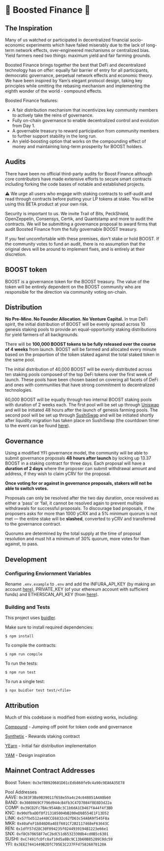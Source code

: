 # 🚀 Boosted Finance 🚀

## The Inspiration
Many of us watched or participated in decentralized financial socio-economic experiments which have failed miserably due to the lack of long-term network effects, over-engineered mechanisms or centralized bias. Yield farmers need two things: maximum yield and fair farming grounds.

Boosted Finance brings together the best that DeFi and decentralized technology has on offer: equally fair barrier of entry for all participants, democratic governance, perpetual network effects and economic theory. We have been inspired by Yam’s elegant protocol design, taking key principles while omitting the rebasing mechanism and implementing the eighth wonder of the world - compound effects.

Boosted Finance features: 
* A fair distribution mechanism that incentivizes key community members to actively take the reins of governance.
* Fully on-chain governance to enable decentralized control and evolution from Day 1.
* A governable treasury to reward participation from community members to further support stability in the long run.
* An yield-boosting option that works on the compounding effect of money and maintaining long-term prosperity for BOOST holders.

## Audits
There have been no official third-party audits for Boost Finance although core contributors have made extensive efforts to secure smart contracts including forking the code bases of notable and established projects.

⚠️ We urge all users who engage with staking contracts to self-audit and read through contracts before putting your LP tokens at stake. You will be using this BETA product at your own risk.

Security is important to us. We invite Trail of Bits, PeckShield, OpenZeppelin, Consensys, Certik, and Quantstamp and more to audit the contracts. We will be submitting a governance proposal to award firms that audit Boosted Finance from the fully governable BOOST treasury.

If you feel uncomfortable with these premises, don't stake or hold BOOST. If the community votes to fund an audit, there is no assumption that the original devs will be around to implement fixes, and is entirely at their discretion.

## BOOST token
BOOST is a governance token for the BOOST treasury. The value of the token will be entirely dependent on the BOOST community who are responsible for the direction via community voting on-chain.

## Distribution
**No Pre-Mine. No Founder Allocation. No Venture Capital.** In true DeFi spirit, the initial distribution of BOOST will be evenly spread across 10 genesis staking pools to provide an equal-opportunity staking distributions for yield farmers of all backgrounds. 

There will be **100,000 BOOST tokens to be fully released over the course of 4 weeks** from launch. BOOST will be farmed and allocated every minute based on the proportion of the token staked against the total staked token in the same pool. 


The initial distribution of 40,000 BOOST will be evenly distributed across ten staking pools composed of the top DeFi tokens over the first week of launch. These pools have been chosen based on covering all facets of DeFi and ones with communities that have strong commitment to decentralized technologies.

60,000 BOOST will be equally through two internal BOOST staking pools with duration of 2 weeks each. The first pool will be set up through [Uniswap](https://uniswap.org/) and will be initiated 48 hours after the launch of genesis farming pools. The second pool will be set up through [SushiSwap](https://sushiswap.org/) and will be initiated shortly after liquidity migration has taken place on SushiSwap (the countdown timer to the event can be found [here](http://etherscan.io/block/countdown/10850000)).

## Governance
Using a modified YFI governance model, the community will be able to submit governance proposals **48 hours after launch** by locking up 13.37 BOOST in a staking contract for three days. Each proposal will have a **duration of 2 days** where the proposer can submit withdrawal amount and address, if they wish to claim yCRV for the proposal.

**Once voting for or against in governance proposals, stakers will not be able to switch votes.**

Proposals can only be resolved after the two day duration, once resolved as either a ‘pass’ or ‘fail, it cannot be resolved again to prevent multiple withdrawals for successful proposals. To discourage bad proposals, if the proposers asks for more than 1000 yCRX and a 5% minimum quorum is not met — the entire stake will be **slashed**, converted to yCRV and transferred to the governance contract.

Quorums are determined by the total supply at the time of proposal resolution and must hit a minimum of 30% quorum, more votes for than against, to pass.

## Development

### Configuring Enviornment Variables
Rename `.env.example` to `.env` and add the INFURA_API_KEY (by making an account [here](https://infura.io/)), PRIVATE_KEY (of your ethereum account with sufficient funds) and ETHERSCAN_API_KEY (from [here](https://etherscan.io/apis)).

### Building and Tests
This project uses [buidler](https://buidler.dev/).

Make sure to install required dependencies:
```
$ npm install
```

To compile the contracts:
```
$ npm run compile
```

To run the tests:
```
$ npm run test
```

To run a single test:
```
$ npx buidler test test/<file>
```

## Attribution
Much of this codebase is modified from existing works, including:

[Compound](https://compound.finance/) - Jumping off point for token code and governance

[Synthetix](https://synthetix.io/) - Rewards staking contract

[YEarn](https://yearn.finance/) - Initial fair distribution implementation

[YAM](https://yam.finance/) - Design inspiration

## Mainnet Contract Addresses

Boost Token: `0x3e780920601D61cEdb860fe9c4a90c9EA6A35E78`

Pool Addresses\
AAVE: `0x383F3Ba9B39011f658e55a4c24c648851A4A8b60`\
BAND: `0x3080869CF796d944cB4fb3C47D7084f8E8D3d22a`\
COMP: `0x39CD2Fc7BAc954ABc3C1b6dA1CD467fA44f4f3BD`\
KNC: `0x90dfbaDDf8f213185004bB200eDbB554E1F13D52`\
LINK: `0x57fbd512a440CCE6832c62fD63c54A0A9f545F8a`\
MKR: `0x40aFeF1b846D0a4EEf601Cf2B2117468eF63643C`\
REN: `0x1dfF57d28C30F094235f0244939194B1223e66e1`\
SNX: `0xf8Cb70658F7eC2bdC51d65323300b4cd0B5c6301`\
SUSHI: `0xC7491fcDfc8af10d5a8Bc9C13b60B85209C0dc59`\
YFI: `0x3EE27441449B2DfC705E3C237FFd75826870120A`
